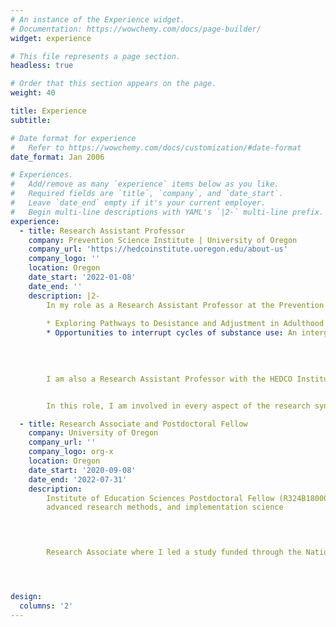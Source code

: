 ```yaml
---
# An instance of the Experience widget.
# Documentation: https://wowchemy.com/docs/page-builder/
widget: experience

# This file represents a page section.
headless: true

# Order that this section appears on the page.
weight: 40

title: Experience
subtitle: 

# Date format for experience
#   Refer to https://wowchemy.com/docs/customization/#date-format
date_format: Jan 2006

# Experiences.
#   Add/remove as many `experience` items below as you like.
#   Required fields are `title`, `company`, and `date_start`.
#   Leave `date_end` empty if it's your current employer.
#   Begin multi-line descriptions with YAML's `|2-` multi-line prefix.
experience:
  - title: Research Assistant Professor
    company: Prevention Science Institute | University of Oregon
    company_url: 'https://hedcoinstitute.uoregon.edu/about-us'
    company_logo: ''
    location: Oregon
    date_start: '2022-01-08'
    date_end: ''
    description: |2-
        In my role as a Research Assistant Professor at the Prevention Science Intitute, I run two federally-funded research studies on which I serve as PI/MPI
        
        * Exploring Pathways to Desistance and Adjustment in Adulthood Among Juvenile Justice-Involved Females
        * Opportunities to interrupt cycles of substance use: An intergenerational study of mothers affected by prior justice-system involvement and their children.  
        
        
        

        I am also a Research Assistant Professor with the HEDCO Institute for Evidence-Based Educational Practice  


        In this role, I am involved in every aspect of the research synthesis work conducted at the HEDCO Institute, from working with the HEDCO team, stakeholders, and the Advisory Board to identify topics, to coding studies, analyzing data, and writing and sharing out results.

  - title: Research Associate and Postdoctoral Fellow
    company: University of Oregon
    company_url: ''
    company_logo: org-x
    location: Oregon
    date_start: '2020-09-08'
    date_end: '2022-07-31'
    description: 
        Institute of Education Sciences Postdoctoral Fellow (R324B180001) where I received advanced training in intervention science,
        advanced research methods, and implementation science  

        


        Research Associate where I led a study funded through the National Institute of Justice (2020-JX-FX-0003)  




design:
  columns: '2'
---
```

